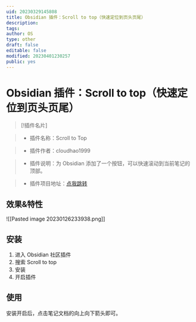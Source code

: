 ```yaml
---
uid: 20230329145808
title: Obsidian 插件：Scroll to top（快速定位到页头页尾）
description: 
tags: 
author: OS
type: other
draft: false
editable: false
modified: 20230401230257
public: yes
---
```


# Obsidian 插件：Scroll to top（快速定位到页头页尾）

> [!插件名片]

> - 插件名称：Scroll to Top

> - 插件作者：cloudhao1999

> - 插件说明：为 Obsidian 添加了一个按钮，可以快速滚动到当前笔记的顶部。

> - 插件项目地址：[点我跳转](https://github.com/cloudhao1999/obsidian-scroll-to-top-plugin)

## 效果&特性

![[Pasted image 20230126233938.png]]

## 安装

1. 进入 Obsidian 社区插件
2. 搜索 Scroll to top
3. 安装
4. 开启插件

## 使用

安装开启后，点击笔记文档的向上向下箭头即可。
